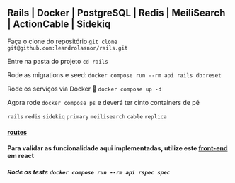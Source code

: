 ## Rails | Docker | PostgreSQL | Redis | MeiliSearch | ActionCable | Sidekiq

Faça o clone do repositório `git clone git@github.com:leandrolasnor/rails.git`

Entre na pasta do projeto `cd rails`

Rode as migrations e seed: `docker compose run --rm api rails db:reset`

Rode os serviços via Docker :whale: `docker compose up -d`

Agora rode `docker compose ps` e deverá ter cinto containers de pé

`rails` `redis` `sidekiq` `primary`
`meilisearch` `cable` `replica`

#### [routes](http://localhost:3000/rails/info/routes)

****Para validar as funcionalidade aqui implementadas, utilize este [front-end](https://github.com/leandrolasnor/react) em react****

##### Rode os teste `docker compose run --rm api rspec spec`
